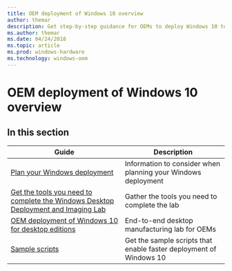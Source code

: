 ```yaml
---
title: OEM deployment of Windows 10 overview
author: themar
description: Get step-by-step guidance for OEMs to deploy Windows 10 to desktop computers, laptops, and 2-in-1s. Find information about how to enable imageless, push-button reset recovery and more.  
ms.author: themar
ms.date: 04/24/2018
ms.topic: article
ms.prod: windows-hardware
ms.technology: windows-oem
---
```


# OEM deployment of Windows 10 overview

## In this section

| Guide | Description |
| --- | --- |
| [Plan your Windows deployment](oem-deployment-of-windows-10-for-desktop-editions-planning.md) | Information to consider when planning your Windows deployment |
| [Get the tools you need to complete the Windows Desktop Deployment and Imaging Lab](oem-deployment-of-windows-10-for-desktop-editions-get-tools.md) | Gather the tools you need to complete the lab |
| [OEM deployment of Windows 10 for desktop editions](oem-deployment-of-windows-10-for-desktop-editions.md) | End-to-end desktop manufacturing lab for OEMs |
| [Sample scripts](windows-deployment-sample-scripts-sxs.md) | Get the sample scripts that enable faster deployment of Windows 10 |